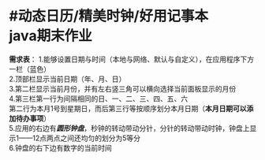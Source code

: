#动态日历/精美时钟/好用记事本<br>
java期末作业
============
**需求表**：
1.能够设置日期与时间（本地与网络、默认与自定义），在应用程序下方一栏（蓝色）<br>
2.顶部栏显示当前日期（年、月、日）<br>
3.第二栏显示当前月份，并有左右竖三角可以横向选择当前面板显示的月份<br>
4.第三栏第一行为间隔相同的日、一、二、三、四、五、六<br>
第二行为本月1号到星期日，而后第三行等按顺序划分本月日期（**本月日期可以添加待办事项**）<br>
5.应用的右边有***圆形钟盘***，秒钟的转动带动分针，分针的转动带动时钟，钟盘上显示1——12点两点之间还均匀的划分为5等分<br>
6.钟盘的右下边有数字的当前时间
